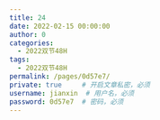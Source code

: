 ```yaml
---
title: 24
date: 2022-02-15 00:00:00
author: 0
categories: 
  - 2022双节48H
tags: 
  - 2022双节48H
permalink: /pages/0d57e7/
private: true     # 开启文章私密，必须
username: jianxin  # 用户名，必须
password: 0d57e7  # 密码，必须
---
```


